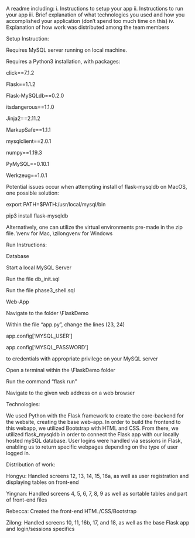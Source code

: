 A readme including: i. Instructions to setup your app ii. Instructions to run your app iii. Brief explanation of what technologies you used and how you accomplished your application (don’t spend too much time on this) iv. Explanation of how work was distributed among the team members 

Setup Instruction: 

Requires MySQL server running on local machine. 

Requires a Python3 installation, with packages: 

click==7.1.2 

Flask==1.1.2 

Flask-MySQLdb==0.2.0 

itsdangerous==1.1.0 

Jinja2==2.11.2 

MarkupSafe==1.1.1 

mysqlclient==2.0.1 

numpy==1.19.3 

PyMySQL==0.10.1 

Werkzeug==1.0.1 

Potential issues occur when attempting install of flask-mysqldb on MacOS, one possible solution: 

export PATH=$PATH:/usr/local/mysql/bin  

pip3 install flask-mysqldb 

 

Alternatively, one can utilize the virtual environments pre-made in the zip file. \venv for Mac, \zilongvenv for Windows 

Run Instructions: 

Database 

Start a local MySQL Server 

Run the file db_init.sql 

Run the file phase3_shell.sql 

Web-App 

Navigate to the folder \FlaskDemo 

Within the file “app.py”, change the lines (23, 24)  

app.config[‘MYSQL_USER’] 

app.config[‘MYSQL_PASSWORD’]  

to credentials with appropriate privilege on your MySQL server 

Open a terminal within the \FlaskDemo folder 

Run the command “flask run” 

Navigate to the given web address on a web browser 

 

 

 

Technologies: 

We used Python with the Flask framework to create the core-backend for the website, creating the base web-app. In order to build the frontend to this webapp, we utilized Bootstrap with HTML and CSS. From there, we utilized flask_mysqldb in order to connect the Flask app with our locally hosted mySQL database. User logins were handled via sessions in Flask, enabling us to return specific webpages depending on the type of user logged in. 

 

Distribution of work: 

Hongyu: Handled screens 12, 13, 14, 15, 16a, as well as user registration and displaying tables on front-end 

Yingnan: Handled screens 4, 5, 6, 7, 8, 9 as well as sortable tables and part of front-end files 

Rebecca: Created the front-end HTML/CSS/Bootstrap 

Zilong: Handled screens 10, 11, 16b, 17, and 18, as well as the base Flask app and login/sessions specifics 

 

 

 

 

 